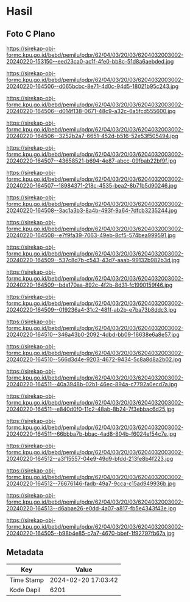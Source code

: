 # Hasil

## Foto C Plano

https://sirekap-obj-formc.kpu.go.id/bebd/pemilu/pdpr/62/04/03/20/03/6204032003002-20240220-153150--eed23ca0-ac1f-4fe0-bb8c-51d8a6aebded.jpg

https://sirekap-obj-formc.kpu.go.id/bebd/pemilu/pdpr/62/04/03/20/03/6204032003002-20240220-164506--d065bcbc-8e71-4d0c-94d5-18021b95c243.jpg

https://sirekap-obj-formc.kpu.go.id/bebd/pemilu/pdpr/62/04/03/20/03/6204032003002-20240220-164506--d014f138-0671-48c9-a32c-6a5fcd555600.jpg

https://sirekap-obj-formc.kpu.go.id/bebd/pemilu/pdpr/62/04/03/20/03/6204032003002-20240220-164506--3252b2a7-6651-452d-b516-52e53f505494.jpg

https://sirekap-obj-formc.kpu.go.id/bebd/pemilu/pdpr/62/04/03/20/03/6204032003002-20240220-164507--43658521-b694-4e87-abcc-09fbab22bf9f.jpg

https://sirekap-obj-formc.kpu.go.id/bebd/pemilu/pdpr/62/04/03/20/03/6204032003002-20240220-164507--18984371-218c-4535-bea2-8b71b5d90246.jpg

https://sirekap-obj-formc.kpu.go.id/bebd/pemilu/pdpr/62/04/03/20/03/6204032003002-20240220-164508--3ac1a3b3-8a4b-493f-9a64-7dfcb3235244.jpg

https://sirekap-obj-formc.kpu.go.id/bebd/pemilu/pdpr/62/04/03/20/03/6204032003002-20240220-164508--e7f9fa39-7063-49eb-8cf5-574bea999591.jpg

https://sirekap-obj-formc.kpu.go.id/bebd/pemilu/pdpr/62/04/03/20/03/6204032003002-20240220-164509--537c8d7b-c543-43d7-aaab-99132b982b3d.jpg

https://sirekap-obj-formc.kpu.go.id/bebd/pemilu/pdpr/62/04/03/20/03/6204032003002-20240220-164509--bda170aa-892c-4f2b-8d31-fc1990159f46.jpg

https://sirekap-obj-formc.kpu.go.id/bebd/pemilu/pdpr/62/04/03/20/03/6204032003002-20240220-164509--019236a4-31c2-481f-ab2b-e7ba73b8ddc3.jpg

https://sirekap-obj-formc.kpu.go.id/bebd/pemilu/pdpr/62/04/03/20/03/6204032003002-20240220-164510--346a43b0-2092-4dbd-bb09-16638e6a8e57.jpg

https://sirekap-obj-formc.kpu.go.id/bebd/pemilu/pdpr/62/04/03/20/03/6204032003002-20240220-164510--566d3d4e-9203-4672-9434-5c8a8d8a2b02.jpg

https://sirekap-obj-formc.kpu.go.id/bebd/pemilu/pdpr/62/04/03/20/03/6204032003002-20240220-164511--40a3948b-02b1-46ec-894a-c7792a0ecd7a.jpg

https://sirekap-obj-formc.kpu.go.id/bebd/pemilu/pdpr/62/04/03/20/03/6204032003002-20240220-164511--e840d0f0-11c2-48ab-8b24-7f3ebbac6d25.jpg

https://sirekap-obj-formc.kpu.go.id/bebd/pemilu/pdpr/62/04/03/20/03/6204032003002-20240220-164511--66bbba7b-bbac-4ad8-804b-f6024ef54c7e.jpg

https://sirekap-obj-formc.kpu.go.id/bebd/pemilu/pdpr/62/04/03/20/03/6204032003002-20240220-164512--a3f15557-04e9-49d9-bfdd-213fe8b4f223.jpg

https://sirekap-obj-formc.kpu.go.id/bebd/pemilu/pdpr/62/04/03/20/03/6204032003002-20240220-164512--76676146-fadb-49a7-9cca-c15ad949936b.jpg

https://sirekap-obj-formc.kpu.go.id/bebd/pemilu/pdpr/62/04/03/20/03/6204032003002-20240220-164513--d6abae26-e0dd-4a07-a817-fb5e4343f43e.jpg

https://sirekap-obj-formc.kpu.go.id/bebd/pemilu/pdpr/62/04/03/20/03/6204032003002-20240220-164505--b98b4e85-c7a7-4670-bbef-1f92797fb67a.jpg


## Metadata

| Key        | Value               |
| ---------- | ------------------- |
| Time Stamp | 2024-02-20 17:03:42 |
| Kode Dapil | 6201                |



